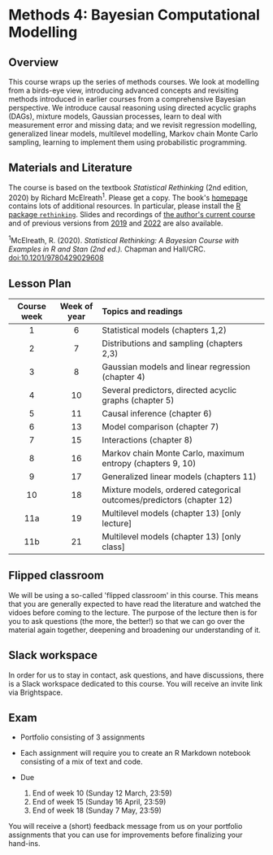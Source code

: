 # Methods 4: Bayesian Computational Modelling


## Overview

This course wraps up the series of methods courses. We look at modelling from a birds-eye view, introducing advanced concepts and revisiting methods introduced in earlier courses from a comprehensive Bayesian perspective. We introduce causal reasoning using directed acyclic graphs (DAGs), mixture models, Gaussian processes, learn to deal with measurement error and missing data; and we revisit regression modelling, generalized linear models, multilevel modelling, Markov chain Monte Carlo sampling, learning to implement them using probabilistic programming.

## Materials and Literature

The course is based on the textbook *Statistical Rethinking* (2nd edition, 2020) by Richard McElreath<sup>1</sup>. Please get a copy. The book's [homepage](https://xcelab.net/rm/statistical-rethinking/) contains lots of additional resources. In particular, please install the [R package `rethinking`](https://github.com/rmcelreath/rethinking). Slides and recordings of [the author's current course](https://github.com/rmcelreath/stat_rethinking_2023) and of previous versions from [2019](https://github.com/rmcelreath/statrethinking_winter2019) and [2022](https://github.com/rmcelreath/stat_rethinking_2022) are also available.

<sup>1</sup>McElreath, R. (2020). *Statistical Rethinking: A Bayesian Course with Examples in R and Stan (2nd ed.).* Chapman and Hall/CRC. [doi:10.1201/9780429029608](https://doi.org/10.1201/9780429029608)


## Lesson Plan

| Course week | Week of year | Topics and readings                                                     |
|:-----------:|:------------:|:------------------------------------------------------------------------|
| 1           | 6            | Statistical models (chapters 1,2)                                       |
| 2           | 7            | Distributions and sampling (chapters 2,3)                               |
| 3           | 8            | Gaussian models and linear regression (chapter 4)                       |
| 4           | 10           | Several predictors, directed acyclic graphs (chapter 5)                 |
| 5           | 11           | Causal inference (chapter 6)                                            |
| 6           | 13           | Model comparison (chapter 7)                                            |
| 7           | 15           | Interactions (chapter 8)                                                |
| 8           | 16           | Markov chain Monte Carlo, maximum entropy (chapters 9, 10)              |
| 9           | 17           | Generalized linear models (chapters 11)                                 |
| 10          | 18           | Mixture models, ordered categorical outcomes/predictors (chapter 12)    |
| 11a         | 19           | Multilevel models (chapter 13) [only lecture]                           |
| 11b         | 21           | Multilevel models (chapter 13) [only class]                             |

## Flipped classroom

We will be using a so-called 'flipped classroom' in this course. This means that you are generally expected to have read the literature and watched the vidoes before coming to the lecture. The purpose of the lecture then is for you to ask questions (the more, the better!) so that we can go over the material again together, deepening and broadening our understanding of it.

## Slack workspace

In order for us to stay in contact, ask questions, and have discussions, there is a Slack workspace dedicated to this course. You will receive an invite link via Brightspace.

## Exam

- Portfolio consisting of 3 assignments
- Each assignment will require you to create an R Markdown notebook
consisting of a mix of text and code.

- Due
  1. End of week 10 (Sunday 12 March, 23:59)
  2. End of week 15 (Sunday 16 April, 23:59)
  3. End of week 18 (Sunday 7 May, 23:59)

You will receive a (short) feedback message from us on your portfolio assignments that you can use for improvements before finalizing your hand-ins.
